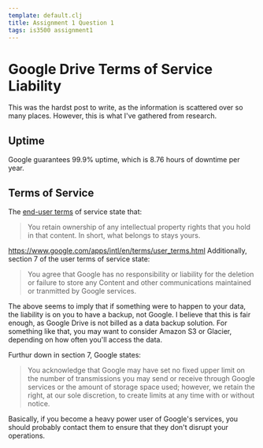 ```yaml
---
template: default.clj
title: Assignment 1 Question 1
tags: is3500 assignment1
---
```


# Google Drive Terms of Service Liability

This was the hardst post to write, as the information is
scattered over so many places. However, this is what I've
gathered from research.

## Uptime

Google guarantees 99.9% uptime, which is 8.76 hours
of downtime per year.

## Terms of Service

The [end-user terms](http://www.google.com/intl/en/policies/terms/)
of service state that:

>You retain ownership of any intellectual property rights
>that you hold in that content. In short, what belongs to
>stays yours.

https://www.google.com/apps/intl/en/terms/user_terms.html
Additionally, section 7 of the user terms of service state:

>You agree that Google has no responsibility or liability
>for the deletion or failure to store any Content and other
>communications maintained or tranmitted by Google services.

The above seems to imply that if something were to happen to
your data, the liability is on you to have a backup, not Google.
I believe that this is fair enough, as Google Drive is not
billed as a data backup solution. For something like that, you
may want to consider Amazon S3 or Glacier, depending on how
often you'll access the data.

Furthur down in section 7, Google states:

>You acknowledge that Google may have set no fixed upper limit on the number
>of transmissions you may send or receive through Google services or the
>amount of storage space used; however, we retain the right, at our sole
>discretion, to create limits at any time with or without notice.

Basically, if you become a heavy power user of Google's services, you
should probably contact them to ensure that they don't disrupt your
operations.
